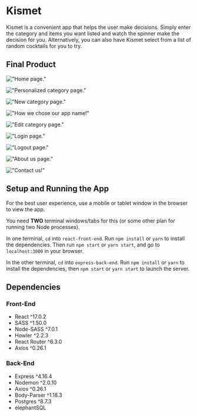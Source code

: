 # Kismet

Kismet is a convenient app that helps the user make decisions. Simply enter the category and items you want listed and watch the spinner make the decision for you. Alternatively, you can also have Kismet select from a list of random cocktails for you to try.

## Final Product
!["Home page."](https://github.com/au-richard/Kismet/blob/master/docs/home-page-kismet.png?raw=true)

!["Personalized category page."](https://github.com/au-richard/Kismet/blob/master/docs/new-category-kismet.png?raw=true)

!["New category page."](https://github.com/au-richard/Kismet/blob/master/docs/category-kismet.png?raw=true)

!["How we chose our app name!"](https://github.com/au-richard/Kismet/blob/master/docs/kismet-app-name.png?raw=true)

!["Edit category page."](https://github.com/au-richard/Kismet/blob/master/docs/edit-category-kismet.png?raw=true)

!["Login page."](https://github.com/au-richard/Kismet/blob/master/docs/login-kismet.png?raw=true)

!["Logout page."](https://github.com/au-richard/Kismet/blob/master/docs/logout-kismet.png?raw=true)

!["About us page."](https://github.com/au-richard/Kismet/blob/master/docs/about-us-kismet.png?raw=true)

!["Contact us!"](https://github.com/au-richard/Kismet/blob/master/docs/contact-kismet.png?raw=true)



## Setup and Running the App

For the best user experience, use a mobile or tablet window in the browser to view the app.

You need **TWO** terminal windows/tabs for this (or some other plan for running two Node processes).

In one terminal, `cd` into `react-front-end`. Run `npm install` or `yarn` to install the dependencies. Then run `npm start` or `yarn start`, and go to `localhost:3000` in your browser.

In the other terminal, `cd` into `express-back-end`. Run `npm install` or `yarn` to install the dependencies, then `npm start` or `yarn start` to launch the server.

## Dependencies
### Front-End
- React ^17.0.2
- SASS ^1.50.0
- Node-SASS ^7.0.1
- Howler ^2.2.3
- React Router ^6.3.0
- Axios ^0.26.1

### Back-End
- Express ^4.16.4
- Nodemon ^2.0.10
- Axios ^0.26.1
- Body-Parser ^1.18.3
- Postgres ^8.7.3
- elephantSQL  